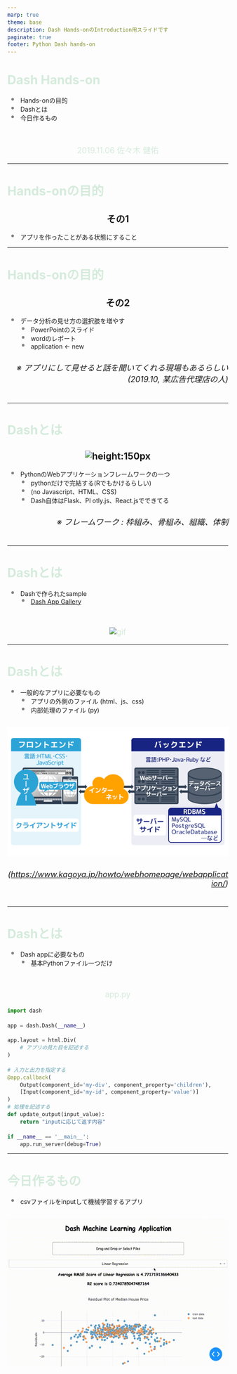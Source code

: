 ```yaml
---
marp: true
theme: base
description: Dash Hands-onのIntroduction用スライドです
paginate: true
footer: Python Dash hands-on
---
```


<!-- size: 4:3 -->

<style>
    section {
        background: #2A2B25;
        color:#FFFF;
        font-family: 'Noto Sans CJK JP';
        justify-content: flex-start;
    }
    h1{
        color:#D5EBDC;
    }
    p{
        color:#D5EBDC;
    }
    li {
        list-style-type: none;
    }
    li:before {
        content: '';
        width: 6px;
        height: 6px;
        display: inline-block;
        border-radius: 100%;
        background: grey;
        position: relative;
        left: -15px;
        top: -5px;
    }
</style>

<style scoped>
    section {
        justify-content: center;
    }
    p{
        text-align: center;
        margin-top: 10%;
        font-size: 18px;
    }
</style>

# Dash Hands-on

- Hands-onの目的
- Dashとは
- 今日作るもの

2019.11.06 佐々木 健佑

---

# Hands-onの目的

## その1

- アプリを作ったことがある状態にすること

---
<style scoped>
h6{
    font-size: 18px;
    text-align: right;
}
</style>
# Hands-onの目的

## その2

- データ分析の見せ方の選択肢を増やす
  - PowerPointのスライド
  - wordのレポート
  - application ← new

###### ※ アプリにして見せると話を聞いてくれる現場もあるらしい <br>(2019.10, 某広告代理店の人)

---

<style scoped>
h2{
    text-align: center;
}
h6{
    font-size: 18px;
    text-align: right;
}
</style>

# Dashとは

## ![height:150px](/assets/images/dash-logo-300.png)

- PythonのWebアプリケーションフレームワークの一つ
    - pythonだけで完結する(Rでもかけるらしい)
    - (no Javascript、HTML、CSS)
    - Dash自体はFlask、Pl   otly.js、React.jsでできてる

###### ※ フレームワーク : 枠組み、骨組み、組織、体制

---

# Dashとは

- Dashで作られたsample
    - [Dash App Gallery](https://dash-gallery.plotly.host/Portal/)

![gif](./assets/gif/gallery.gif)

---

<style scoped>
h2 {
    text-align: center;
}
h6{
    font-size: 18px;
    text-align: right;
}
</style>

# Dashとは

- 一般的なアプリに必要なもの
    - アプリの外側のファイル (html、js、css) 
    - 内部処理のファイル (py)

## ![img h:250px](./assets/images/webの仕組み.gif)
###### (https://www.kagoya.jp/howto/webhomepage/webapplication/)


---

<style scoped>
pre {
    background: #111111;
    font-size: 14px;
}
span {
    color: #91D6A7;
}
</style>

# Dashとは

- Dash appに必要なもの
    - 基本Pythonファイル一つだけ

app.py

```python
import dash

app = dash.Dash(__name__)

app.layout = html.Div(
    # アプリの見た目を記述する
)

# 入力と出力を指定する
@app.callback(
    Output(component_id='my-div', component_property='children'),
    [Input(component_id='my-id', component_property='value')]
)
# 処理を記述する
def update_output(input_value):
    return "inputに応じて返す内容"

if __name__ == '__main__':
    app.run_server(debug=True)
```
---
<style scoped>
h2 {
    text-align: center;
}
</style>

# 今日作るもの

- csvファイルをinputして機械学習するアプリ

## ![gif](./assets/gif/app_comp.gif)
